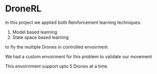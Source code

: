 # DroneRL
In this project we applied both Reinforcement learning techniques:
1. Model based learning
2. State space based learning

to fly the multiple Drones in controlled envoirment

We had a custom envoirment for this problem to validate our movement

This envoirnment support upto 5 Drones at a time.
